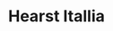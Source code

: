 ---
collection_archive: true
collection_category:
  - Award Winning
  - Award Winning
  - Portraits
  - Lifestyle
  - Color
  - Sports + Athletes
  - Editorial
collection_content: 
collection_cover: https://d1sf55qlb7p6hz.cloudfront.net/hearst-5.jpg
collection_cover_mobile: https://d1sf55qlb7p6hz.cloudfront.net/verticalcovers-25.jpg
collection_description: >-
  Showcasing the health benefits of sprinting set to the backdrop of 1930’s art
  deco.

    
   Winner in the 2016 _American Photography Annual: AP 32_
collection_description_alignment: center
collection_exhibition: []
collection_filter: Commissioned + Stock
collection_hidden: false
collection_meta: Gioa 
collection_press: []
collection_preview:
  - https://d1sf55qlb7p6hz.cloudfront.net/paris_covers-1.jpg
  - https://d1sf55qlb7p6hz.cloudfront.net/paris_covers-2.jpg
  - https://d1sf55qlb7p6hz.cloudfront.net/paris_covers-3.jpg
  - https://d1sf55qlb7p6hz.cloudfront.net/paris_covers-4.jpg
cover_image: https://d1sf55qlb7p6hz.cloudfront.net/social-20.jpg
date: 
hide_footer: true
layout: blocks
logo: 
navigation_theme: white
slug: paris
theme_color: F4BEFF
title: Hearst Itallia
collection_awards:
  - content: |-
      **2016**  
      _AP 32: American Photography Annual 32_
    template: popup-text-element
collection_blocks:
  - _bookshop_name: collections/media-row-start
    row_alignment: between
  - _bookshop_name: collections/media-element
    block: media-element
    color: FDE3BB
    image: https://d1sf55qlb7p6hz.cloudfront.net/hearst-1.jpg
    margin_left: 30
    margin_right: 0
    margin_y: 100
    width: 40
  - _bookshop_name: collections/media-row
    row_alignment: between
  - _bookshop_name: collections/media-element
    block: media-element
    color: B7F5F8
    image: https://d1sf55qlb7p6hz.cloudfront.net/hearst-2.jpg
    margin_left: 5
    margin_y: 100
    width: 33
  - _bookshop_name: collections/media-element
    block: media-element
    color: FECAC4
    image: https://d1sf55qlb7p6hz.cloudfront.net/hearst-3.jpg
    margin_left: 0
    margin_right: 15
    margin_y: 300
    width: 30
  - _bookshop_name: collections/media-row
    row_alignment: between
  - _bookshop_name: collections/media-element
    block: media-element
    color: F5DFF8
    image: https://d1sf55qlb7p6hz.cloudfront.net/hearst-5.jpg
    margin_left: 0
    margin_y: 300
    width: 60
  - _bookshop_name: collections/media-element
    block: media-element
    color: B2DDFD
    image: https://d1sf55qlb7p6hz.cloudfront.net/hearst-4.jpg
    margin_left: 0
    margin_right: 0
    margin_y: 100
    width: 33
  - _bookshop_name: collections/media-row
    row_alignment: between
  - _bookshop_name: collections/media-element
    block: media-element
    color: C9F6F9
    image: https://d1sf55qlb7p6hz.cloudfront.net/hearst-6.jpg
    margin_left: 40
    margin_y: 100
    width: 40
  - _bookshop_name: collections/media-row
    row_alignment: between
  - _bookshop_name: collections/media-element
    block: media-element
    color: FDEBEB
    image: https://d1sf55qlb7p6hz.cloudfront.net/hearst-7.jpg
    margin_left: 25
    margin_right: 0
    margin_y: 100
    width: 50
  - _bookshop_name: collections/media-row
    row_alignment: between
  - _bookshop_name: collections/media-element
    block: media-element
    color: EDF6C8
    image: https://d1sf55qlb7p6hz.cloudfront.net/hearst-8.jpg
    margin_left: 10
    margin_right: 0
    margin_y: 100
    width: 30
  - _bookshop_name: collections/media-element
    block: media-element
    color: E8F3F7
    image: https://d1sf55qlb7p6hz.cloudfront.net/hearst-9.jpg
    margin_left: 0
    margin_right: 5
    margin_y: 300
    width: 50
  - _bookshop_name: collections/media-row
    row_alignment: between
  - _bookshop_name: collections/media-element
    block: media-element
    color: F9F3DD
    image: https://d1sf55qlb7p6hz.cloudfront.net/hearst-10.jpg
    margin_left: 10
    margin_right: 0
    margin_y: 100
    width: 60
  - _bookshop_name: collections/media-row
    row_alignment: between
  - _bookshop_name: collections/media-element
    block: media-element
    color: D2ECFF
    image: https://d1sf55qlb7p6hz.cloudfront.net/hearst-12.jpg
    margin_left: 5
    margin_y: 400
    width: 33
  - _bookshop_name: collections/media-element
    block: media-element
    color: DFF7F4
    image: https://d1sf55qlb7p6hz.cloudfront.net/hearst-11.jpg
    margin_left: 0
    margin_right: 10
    margin_y: 100
    width: 40
  - _bookshop_name: collections/media-row
    row_alignment: between
  - _bookshop_name: collections/media-element
    block: media-element
    color: FEEEEE
    image: https://d1sf55qlb7p6hz.cloudfront.net/hearst-13.jpg
    margin_left: 30
    margin_y: 100
    width: 40
  - _bookshop_name: collections/media-row-end
---